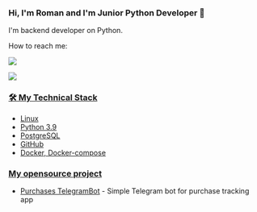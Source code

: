 
### Hi, I'm Roman and I'm Junior Python Developer 👋
I'm backend developer on Python.

How to reach me:
<p align='left'>
   <a href="https://t.me/rundect">
       <img src="https://img.shields.io/badge/Telegram-2CA5E0?style=for-the-badge&logo=telegram&logoColor=white"/>
   </a>
<p align='left'>
   <a href='mailto:dofastsite@gmail.com'>
       <img src="https://img.shields.io/badge/Gmail-D14836?style=for-the-badge&logo=gmail&logoColor=white"/>
</p>


### 🛠 My Technical Stack
*   Linux
*   Python 3.9
*   PostgreSQL
*   GitHub
*   Docker, Docker-compose

### My opensource project

*   [Purchases TelegramBot](https://github.com/rundect/purchases_bot) - Simple Telegram bot for purchase tracking app
